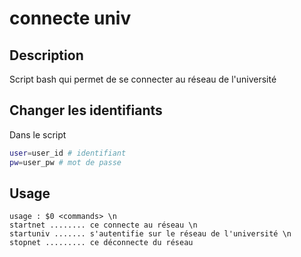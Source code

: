 # connecte univ

## Description
Script bash qui permet de se connecter au réseau de l'université

## Changer les identifiants
Dans le script
```bash
user=user_id # identifiant
pw=user_pw # mot de passe
```

## Usage
```
usage : $0 <commands> \n
startnet ........ ce connecte au réseau \n
startuniv ....... s'autentifie sur le réseau de l'université \n
stopnet ......... ce déconnecte du réseau
```
